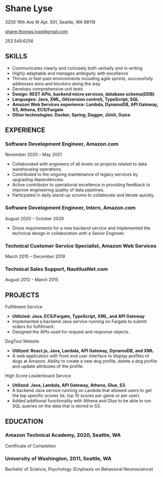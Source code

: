 # Shane Lyse

3200 16th Ave W Apt. 501, Seattle, WA 98119        	

shane.thomas.lyse@gmail.com 

253.549.6256
 
## SKILLS

- Communicates clearly and concisely both verbally and in writing
- Highly adaptable and manages ambiguity with excellence
- Thrives in fast-past environments including agile sprints, successfully addresses wins and blockers along the way
- Develops comprehensive unit tests
- **Design: REST APIs, backend micro services, database schema(DDB)**
- **Languages: Java, XML, Git(version control),  TypeScript, SQL**
- **Amazon Web Services experience: Lambda, DynamoDB, API Gateway, S3, Athena, ECS/Fargate**
- **Other technologies: Docker, Spring, Dagger, JUnit, Guice**


## EXPERIENCE

### Software Development Engineer, Amazon.com
November 2020 – May 2021

- Collaborated with engineers of all levels on projects related to data warehousing operations.
- Contributed to the ongoing maintenance of  legacy services by upgrading dependencies.
- Active contributor to operational excellence in providing feedback to improve engineering quality of data pipelines.  
- Particpated in daily stand-up scrums to collaborate and iterate quickly.

### Software Development Engineer, Intern, Amazon.com
August 2020 – October 2020

- Drove requirements for a new backend service and implemented the technical design in collaboration with a Senior Engineer.

### Technical Customer Service Specialist, Amazon Web Services                                                                                             
March 2015 – December 2019

### Technical Sales Support, NautilusNet.com
August 2012 – March 2015


## PROJECTS

Fulfillment Service
- **Utilizied: Java, ECS/Fargate, TypeScript, XML, and API Gateway**
- Implemented a backend Java service running on Fargate to submit orders for fulfillment.
- Designed the APIs used for request and response objects.


DogTool Website
- **Utilized: React.js, Java, Lambda, API Gateway, DynamoDB, and XML**
- A web application with front end user interface to display profiles of dogs at Amazon. Ability to create a new dog profile, delete a dog profile and update attributes of the profile.

High Score Leaderboard Service
- **Utilized: Java, Lambda, API Gateway, Athena, Glue, S3**
- A backend Java service running on Lambda that allowed users to get the top specific scores (ie, top 10 scores per game or per user).
- Added additional functionality with Athena and Glue to be able to run SQL queries on the data that is stored in S3.


## EDUCATION

### Amazon Technical Academy, 2020, Seattle, WA
Certificate of Completion

### University of Washington, 2011, Seattle, WA
Bachelor of Science, Psychology (Emphasis on Behavioral Neuroscience)						       

